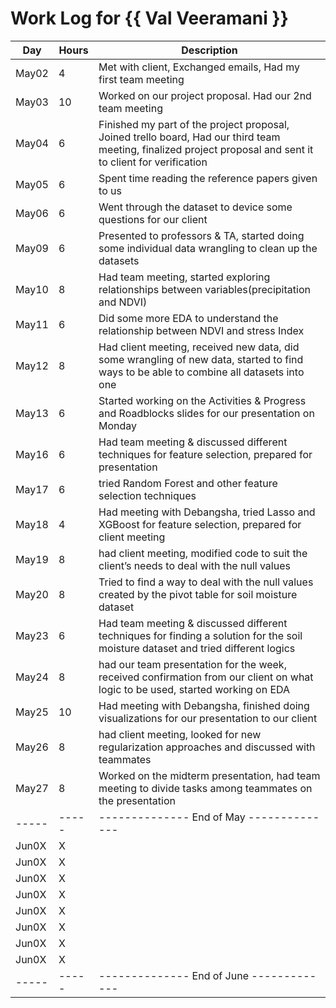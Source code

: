 # Work Log for {{ Val Veeramani }}

| Day   | Hours | Description                              |
|-------|-------|------------------------------------------|
| May02 | 4     | Met with client, Exchanged emails, Had my first team meeting |
| May03 | 10    | Worked on our project proposal. Had our 2nd team meeting |
| May04 | 6     | Finished my part of the project proposal, Joined trello board, Had our third team meeting, finalized project proposal and sent it to client for verification |
| May05 | 6     | Spent time reading the reference papers given to us |
| May06 | 6     | Went through the dataset to device some questions for our client |
| May09 | 6     | Presented to professors & TA, started doing some individual data wrangling to clean up the datasets|
| May10 | 8     | Had team meeting, started exploring relationships between variables(precipitation and NDVI)|
| May11 | 6     | Did some more EDA to understand the relationship between NDVI and stress Index|
| May12 | 8     | Had client meeting, received new data, did some wrangling of new data, started to find ways to be able to combine all datasets into one|
| May13 | 6     | Started working on the Activities & Progress and Roadblocks slides for our presentation on Monday|
| May16 | 6     | Had team meeting & discussed different techniques for feature selection, prepared for presentation|
| May17 | 6     | tried Random Forest and other feature selection techniques|
| May18 | 4     | Had meeting with Debangsha, tried Lasso and XGBoost for feature selection, prepared for client meeting                                         |
| May19 | 8     | had client meeting, modified code to suit the client’s needs to deal with the null values|
| May20 | 8     | Tried to find a way to deal with the null values created by the pivot table for soil moisture dataset|
| May23 |   6   | Had team meeting & discussed different techniques for finding a solution for the soil moisture dataset and tried different logics                                         |
| May24 |   8   | had our team presentation for the week, received confirmation from our client on what logic to be used, started working on EDA                                         |
| May25 |   10  | Had meeting with Debangsha, finished doing visualizations for our presentation to our client                                         |
| May26 |   8   | had client meeting, looked for new regularization approaches and discussed with teammates                                         |
| May27 |   8   | Worked on the midterm presentation, had team meeting to divide tasks among teammates on the presentation                                         |
| ----- | ----- | -------------- End of May -------------- |
| Jun0X | X     |                                          |
| Jun0X | X     |                                          |
| Jun0X | X     |                                          |
| Jun0X | X     |                                          |
| Jun0X | X     |                                          |
| Jun0X | X     |                                          |
| Jun0X | X     |                                          |
| Jun0X | X     |                                          |
| ----- | ----- | -------------- End of June ------------- |

